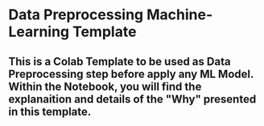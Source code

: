 # Data Preprocessing Machine-Learning Template

## This is a Colab Template to be used as Data Preprocessing step before apply any ML Model. Within the Notebook, you will find the explanaition and details of the "Why" presented in this template. 
